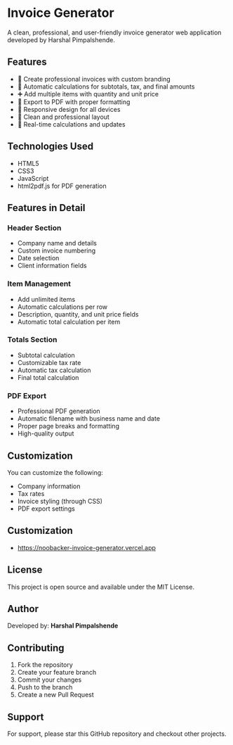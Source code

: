 # Invoice Generator

A clean, professional, and user-friendly invoice generator web application developed by Harshal Pimpalshende.

## Features

- 📝 Create professional invoices with custom branding
- 🧮 Automatic calculations for subtotals, tax, and final amounts
- ➕ Add multiple items with quantity and unit price
- 💾 Export to PDF with proper formatting
- 📱 Responsive design for all devices
- 🎨 Clean and professional layout
- 🔄 Real-time calculations and updates

## Technologies Used

- HTML5
- CSS3
- JavaScript
- html2pdf.js for PDF generation


## Features in Detail

### Header Section
- Company name and details
- Custom invoice numbering
- Date selection
- Client information fields

### Item Management
- Add unlimited items
- Automatic calculations per row
- Description, quantity, and unit price fields
- Automatic total calculation per item

### Totals Section
- Subtotal calculation
- Customizable tax rate
- Automatic tax calculation
- Final total calculation

### PDF Export
- Professional PDF generation
- Automatic filename with business name and date
- Proper page breaks and formatting
- High-quality output

## Customization

You can customize the following:
- Company information
- Tax rates
- Invoice styling (through CSS)
- PDF export settings

## Customization

- https://noobacker-invoice-generator.vercel.app

## License

This project is open source and available under the MIT License.

## Author

Developed by: **Harshal Pimpalshende**

## Contributing

1. Fork the repository
2. Create your feature branch
3. Commit your changes
4. Push to the branch
5. Create a new Pull Request

## Support

For support, please star this GitHub repository and checkout other projects.

